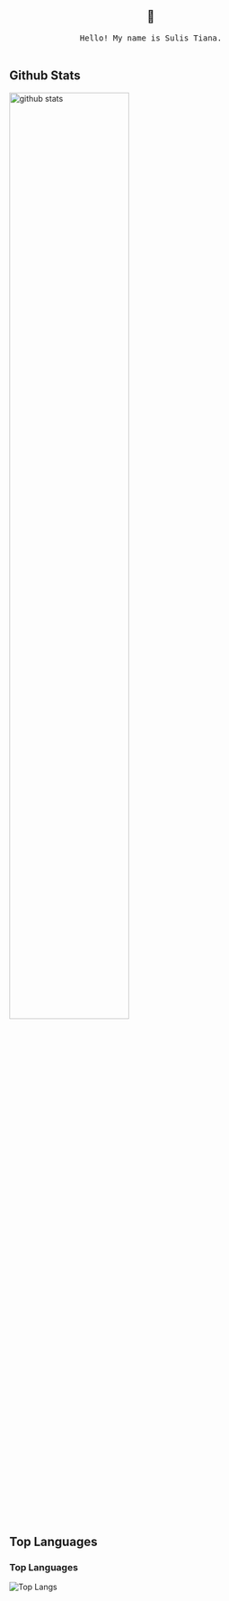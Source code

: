 <h2 align="center"> 👋 </h2>

<p align="center">
  <samp>Hello! My name is Sulis Tiana. </samp>
  <br> <br>

## Github Stats

<img src="https://github-readme-stats.vercel.app/api?username=sulistianaa&show_icons=true&theme=radical&include_all_commits=true&count_private=true" alt="github stats" width="65%" />

## Top Languages

### Top Languages
 ![Top Langs](https://github-readme-stats.vercel.app/api/top-langs/?username=sulistianaa&layout=compact)
